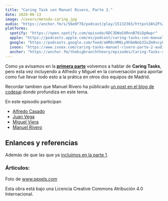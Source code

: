 ```yaml
---
title: "Caring Task con Manuel Rivero, Parte 2."
date: 2020-06-13
image: /covers/metodo-caring.jpg
audio: "https://anchor.fm/s/56e0f78/podcast/play/15132365/https%3A%2F%2Fd3ctxlq1ktw2nl.cloudfront.net%2Fproduction%2F2020-5-13%2F81929919-44100-2-dd07ae98d4686.mp3"
platforms:
  spotify: "https://open.spotify.com/episode/6DC3DWaSXRnnB76iDp0wpr"
  apple: "https://podcasts.apple.com/es/podcast/caring-tasks-con-manuel-rivero-parte-2/id1511403790?i=1000478296646"
  google: "https://podcasts.google.com/feed/aHR0cHM6Ly9hbmNob3IuZm0vcy81NmUwZjc4L3BvZGNhc3QvcnNz/episode/NmY1NzBhYzYtMzljZS00OGFjLTliOWYtZjE4MTIxMWY2MTVj?ved=0CAcQ38oDahcKEwjA2qmkq4jqAhUAAAAAHQAAAAAQAQ"
  ivoox: "https://www.ivoox.com/caring-tasks-manuel-rivero-parte-2-audios-mp3_rf_52144785_1.html"
  anchor: "https://anchor.fm/thebigbranchtheory/episodes/Caring-Tasks-con-Manuel-Rivero--Parte-2-efca8d"
---
```


Como ya avisamos en la **[primera parte](/post/caring-task-deuda-tecnica-manuel-rivero/)** volvemos a hablar de **Caring Tasks**, pero esta vez incluyendo a Alfredo y Miguel en la conversación para aportar como fue llevar todo esto a la prática en otros dos equipos de Madrid.


Recordar tambien que Manuel Rivero ha públicado [un post en el blog de codesai](https://codesai.com/2020/06/caring) donde profundiza en este tema.

En este episodio participan

- [Alfredo Casado](https://twitter.com/AlfredoCasado)
- [Juan Vega](https://twitter.com/juandvegarguez)
- [Miguel Viera](https://twitter.com/mangelviera)
- [Manuel Rivero](https://twitter.com/trikitrok)

## Enlances y referencias

Además de que las que ya [incluimos en la parte 1](/post/caring-task-deuda-tecnica-manuel-rivero/#enlances-y-referencias).

### Árticulos:



Foto de www.pexels.com

Esta obra está bajo una Licencia Creative Commons Atribución 4.0 Internacional.

